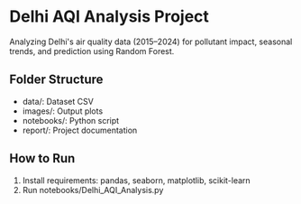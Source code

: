 # Delhi AQI Analysis Project

Analyzing Delhi's air quality data (2015–2024) for pollutant impact, seasonal trends, and prediction using Random Forest.

## Folder Structure
- data/: Dataset CSV
- images/: Output plots
- notebooks/: Python script
- report/: Project documentation

## How to Run
1. Install requirements: pandas, seaborn, matplotlib, scikit-learn
2. Run notebooks/Delhi_AQI_Analysis.py
